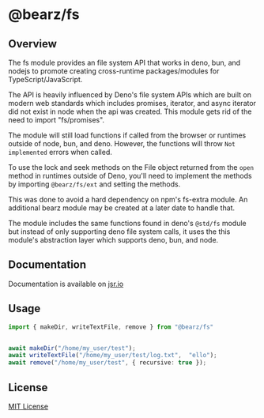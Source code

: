 # @bearz/fs

## Overview

The fs module provides an file system API that works in deno,
bun, and nodejs to promote creating cross-runtime packages/modules
for TypeScript/JavaScript.  

The API is heavily influenced by Deno's file system APIs which
are built on modern web standards which includes
promises, iterator, and async iterator did not exist in node
when the api was created.  This module gets rid of the
need to import "fs/promises".

The module will still load functions if called from the browser
or runtimes outside of node, bun, and deno.  However, the functions
will throw `Not implemented` errors when called.

To use the lock and seek methods on the File object returned from
the `open` method in runtimes outside of Deno, you'll need to implement
the methods by importing `@bearz/fs/ext` and setting the methods. 

This was done to avoid a hard dependency on npm's fs-extra module. 
An additional bearz module may be created at a later date to handle that. 

The module includes the same functions found in deno's `@std/fs` module
but instead of only supporting deno file system calls, it uses the
this module's abstraction layer which supports deno, bun, and node. 
 
## Documentation

Documentation is available on [jsr.io](https://jsr.io/@bearz/fs/doc)

## Usage
```typescript
import { makeDir, writeTextFile, remove } from "@bearz/fs"


await makeDir("/home/my_user/test");
await writeTextFile("/home/my_user/test/log.txt",  "ello");
await remove("/home/my_user/test", { recursive: true });

```

## License

[MIT License](./LICENSE.md)